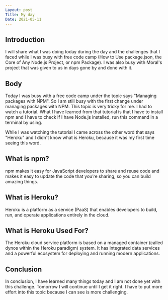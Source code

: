```yaml
---
Layout: post
Title: My day
Date: 2021-05-11
---
```


## Introduction

I will share what I was doing today during the day and the challenges that I faced while I was busy with free code camp (How to Use package.json, the Core of Any Node.js Project, or npm Package). I was also busy with Moral's project that was given to us in days gone by and done with it.

## Body

Today I was busy with a free code camp under the topic says "Managing packages with NPM". So I am still busy with the first change under managing packages with NPM. This topic is very tricky for me. I had to watch a tutorial. What I have learned from that tutorial is that I have to install npm and I have to check if I have Node.js installed, run this command in a terminal by using.

While I was watching the tutorial I came across the other word that says "Heroku" and I didn't know what is Heroku, because it was my first time seeing this word.

## What is npm?

npm makes it easy for JavaScript developers to share and reuse code and makes it easy to update the code that you’re sharing, so you can build amazing things.

## What is Heroku?

Heroku is a platform as a service (PaaS) that enables developers to build, run, and operate applications entirely in the cloud.

## What is Heroku Used For?

The Heroku cloud service platform is based on a managed container (called dynos within the Heroku paradigm) system. It has integrated data services and a powerful ecosystem for deploying and running modern applications.

## Conclusion

In conclusion, I have learned many things today and I am not done yet with this challenge. Tomorrow I will continue until I get it right. I have to put more effort into this topic because I can see is more challenging.
